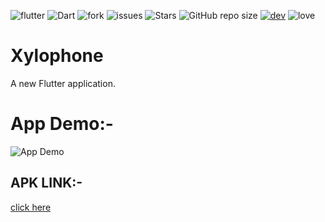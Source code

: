 ![flutter](https://img.shields.io/badge/Flutter-Framework-green?logo=flutter)
![Dart](https://img.shields.io/badge/Dart-Language-blue?logo=dart)
![fork](https://img.shields.io/github/forks/surrajj20/Xylophone_App) 
![issues](https://img.shields.io/github/issues/surrajj20/Xylophone_App)
![Stars](https://img.shields.io/github/stars/surrajj20/Xylophone_App)
![GitHub repo size](https://img.shields.io/github/repo-size/surrajj20/Xylophone_App)
[![dev](https://img.shields.io/badge/developed%20by%20-suraj%20sah-blue)](https://surrajj20.github.io/Portfolio-of-SURAJ-SAH/)
![love](https://img.shields.io/badge/open%20%20source-%E2%9D%A4-red)

# Xylophone

A new Flutter application.

# App Demo:-
![App Demo](assets/image/appdemo.png)


## APK LINK:-
[click here](https://drive.google.com/file/d/1zdFAvGRhixpOJnXcZCnZtwoZZT4KpqUS/view?usp=sharing)
